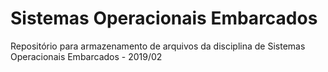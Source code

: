 ﻿# Sistemas Operacionais Embarcados
Repositório para armazenamento de arquivos da disciplina de Sistemas Operacionais Embarcados - 2019/02
